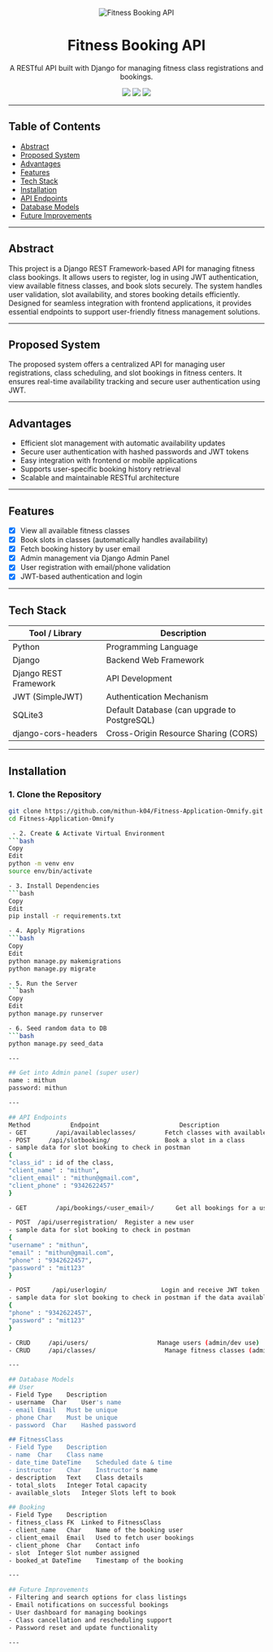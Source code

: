 
<p align="center">
  <img src="https://img.icons8.com/color/96/000000/dumbbell.png" alt="Fitness Booking API" />
</p>

<h1 align="center"> Fitness Booking API</h1>

<p align="center">
  A RESTful API built with Django for managing fitness class registrations and bookings.
</p>

<p align="center">
  <a href="#"><img src="https://img.shields.io/badge/Python-3.10-blue?style=flat-square&logo=python"></a>
  <a href="#"><img src="https://img.shields.io/badge/Django-REST_Framework-green?style=flat-square&logo=django"></a>
  <a href="#"><img src="https://img.shields.io/badge/License-MIT-lightgrey?style=flat-square"></a>
</p>

---

## Table of Contents

- [Abstract](#-abstract)
- [Proposed System](#-proposed-system)
- [Advantages](#-advantages)
- [Features](#-features)
- [Tech Stack](#-tech-stack)
- [Installation](#-installation)
- [API Endpoints](#-api-endpoints)
- [Database Models](#-database-models)
- [Future Improvements](#-future-improvements)

---

##  Abstract

This project is a Django REST Framework-based API for managing fitness class bookings. It allows users to register, log in using JWT authentication, view available fitness classes, and book slots securely. The system handles user validation, slot availability, and stores booking details efficiently. Designed for seamless integration with frontend applications, it provides essential endpoints to support user-friendly fitness management solutions.

---

##  Proposed System

The proposed system offers a centralized API for managing user registrations, class scheduling, and slot bookings in fitness centers. It ensures real-time availability tracking and secure user authentication using JWT.

---

##  Advantages

-  Efficient slot management with automatic availability updates
-  Secure user authentication with hashed passwords and JWT tokens
-  Easy integration with frontend or mobile applications
-  Supports user-specific booking history retrieval
-  Scalable and maintainable RESTful architecture

---

##  Features

- [x] View all available fitness classes
- [x] Book slots in classes (automatically handles availability)
- [x] Fetch booking history by user email
- [x] Admin management via Django Admin Panel
- [x] User registration with email/phone validation
- [x] JWT-based authentication and login

---

##  Tech Stack

| Tool / Library           | Description                                  |
|--------------------------|----------------------------------------------|
|  Python                  | Programming Language                         |
|  Django                  | Backend Web Framework                        |
|  Django REST Framework   | API Development                              |
|  JWT (SimpleJWT)         | Authentication Mechanism                     |
|  SQLite3                 | Default Database (can upgrade to PostgreSQL) |
|  django-cors-headers     | Cross-Origin Resource Sharing (CORS)         |

---

##  Installation

### 1. Clone the Repository
```bash
git clone https://github.com/mithun-k04/Fitness-Application-Omnify.git
cd Fitness-Application-Omnify

 - 2. Create & Activate Virtual Environment
```bash
Copy
Edit
python -m venv env
source env/bin/activate  

- 3. Install Dependencies
```bash
Copy
Edit
pip install -r requirements.txt

- 4. Apply Migrations
```bash
Copy
Edit
python manage.py makemigrations
python manage.py migrate

- 5. Run the Server
```bash
Copy
Edit
python manage.py runserver

- 6. Seed random data to DB
```bash
python manage.py seed_data

---

## Get into Admin panel (super user)
name : mithun
password: mithun

---

## API Endpoints
Method	         Endpoint	                   Description
- GET	     /api/availableclasses/	       Fetch classes with available slots
- POST	   /api/slotbooking/	           Book a slot in a class
- sample data for slot booking to check in postman
{
"class_id" : id of the class,
"client_name" : "mithun",
"client_email" : "mithun@gmail.com",
"client_phone" : "9342622457"
}

- GET	     /api/bookings/<user_email>/	  Get all bookings for a user, use correct email id that should be used for booking

- POST	/api/userregistration/	Register a new user
- sample data for slot booking to check in postman
{
"username" : "mithun",
"email" : "mithun@gmail.com",
"phone" : "9342622457",
"password" : "mit123"
}

- POST	    /api/userlogin/	              Login and receive JWT token
- sample data for slot booking to check in postman if the data available in DB.
{
"phone" : "9342622457",
"password" : "mit123"
}

- CRUD	   /api/users/	                 Manage users (admin/dev use)
- CRUD	   /api/classes/	               Manage fitness classes (admin/dev use)

---

## Database Models
## User
- Field	Type	Description
- username	Char	User's name
- email	Email	Must be unique
- phone	Char	Must be unique
- password	Char	Hashed password

## FitnessClass
- Field	Type	Description
- name	Char	Class name
- date_time	DateTime	Scheduled date & time
- instructor	Char	Instructor's name
- description	Text	Class details
- total_slots	Integer	Total capacity
- available_slots	Integer	Slots left to book

## Booking
- Field	Type	Description
- fitness_class	FK	Linked to FitnessClass
- client_name	Char	Name of the booking user
- client_email	Email	Used to fetch user bookings
- client_phone	Char	Contact info
- slot	Integer	Slot number assigned
- booked_at	DateTime	Timestamp of the booking

---

## Future Improvements
- Filtering and search options for class listings
- Email notifications on successful bookings
- User dashboard for managing bookings
- Class cancellation and rescheduling support
- Password reset and update functionality

---
